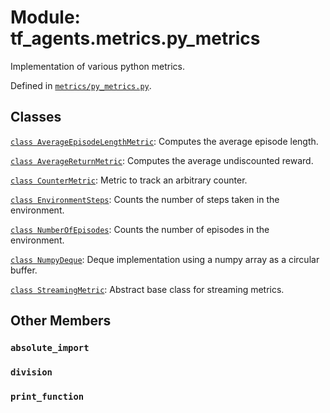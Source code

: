 <div itemscope itemtype="http://developers.google.com/ReferenceObject">
<meta itemprop="name" content="tf_agents.metrics.py_metrics" />
<meta itemprop="path" content="Stable" />
<meta itemprop="property" content="absolute_import"/>
<meta itemprop="property" content="division"/>
<meta itemprop="property" content="print_function"/>
</div>

# Module: tf_agents.metrics.py_metrics

Implementation of various python metrics.



Defined in [`metrics/py_metrics.py`](https://github.com/tensorflow/agents/tree/master/tf_agents/metrics/py_metrics.py).

<!-- Placeholder for "Used in" -->


## Classes

[`class AverageEpisodeLengthMetric`](../../tf_agents/metrics/py_metrics/AverageEpisodeLengthMetric.md): Computes the average episode length.

[`class AverageReturnMetric`](../../tf_agents/metrics/py_metrics/AverageReturnMetric.md): Computes the average undiscounted reward.

[`class CounterMetric`](../../tf_agents/metrics/py_metrics/CounterMetric.md): Metric to track an arbitrary counter.

[`class EnvironmentSteps`](../../tf_agents/metrics/py_metrics/EnvironmentSteps.md): Counts the number of steps taken in the environment.

[`class NumberOfEpisodes`](../../tf_agents/metrics/py_metrics/NumberOfEpisodes.md): Counts the number of episodes in the environment.

[`class NumpyDeque`](../../tf_agents/metrics/py_metrics/NumpyDeque.md): Deque implementation using a numpy array as a circular buffer.

[`class StreamingMetric`](../../tf_agents/metrics/py_metrics/StreamingMetric.md): Abstract base class for streaming metrics.

## Other Members

<h3 id="absolute_import"><code>absolute_import</code></h3>

<h3 id="division"><code>division</code></h3>

<h3 id="print_function"><code>print_function</code></h3>

